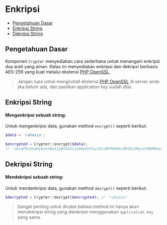 # Enkripsi

<!-- MarkdownTOC autolink="true" autoanchor="true" levels="2,3" bracket="round" lowercase="only_ascii" -->

- [Pengetahuan Dasar](#pengetahuan-dasar)
- [Enkripsi String](#enkripsi-string)
- [Dekripsi String](#dekripsi-string)

<!-- /MarkdownTOC -->


<a id="pengetahuan-dasar"></a>
## Pengetahuan Dasar

Komponen `Crypter` menyediakan cara sederhana untuk menangani enkripsi dua arah yang aman.
Kelas ini menyediakan enkripsi dan dekripsi berbasis AES-256 yang kuat melalui
ekstensi [PHP OpenSSL](https://www.php.net/manual/en/book.openssl.php).

>  Jangan lupa untuk menginstall ekstensi [PHP OpenSSL](https://www.php.net/manual/en/book.openssl.php)
   di server anda jika belum ada, dan pastikan application key sudah diisi.


<a id="enkripsi-string"></a>
## Enkripsi String


#### Mengenkripsi sebuah string:

Untuk mengenkripsi data, gunakan method `encrypt()` seperti berikut:

```php
$data = 'rahasia';

$encrypted = Crypter::encrypt($data);
// 'sGcqP0xG5qHyAJvnNa11pBOGk3c3iBUyDnFoyl81vKKPGNd4iMKVD/0NycbYBUMbwesSYi5xcKLFWD3nP6UYJA=='
```

<a id="dekripsi-string"></a>
## Dekripsi String


#### Mendekripsi sebuah string:

Untuk mendenkripsi data, gunakan method `decrypt()` seperti berikut:

```php
$decrypted = Crypter::decrypt($encrypted); // 'rahasia'
```

>  Sangat penting untuk dicatat bahwa method ini hanya akan mendekripsi string yang dienkripsi menggunakan `application key` yang sama.
